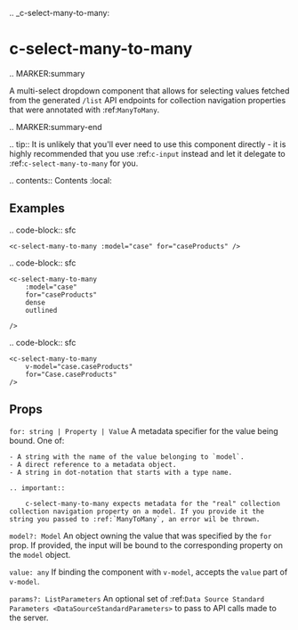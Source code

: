 .. _c-select-many-to-many:

c-select-many-to-many
=====================

.. MARKER:summary
    
A multi-select dropdown component that allows for selecting values fetched from the generated ``/list`` API endpoints for collection navigation properties that were annotated with :ref:`ManyToMany`.

.. MARKER:summary-end

.. tip:: 
    It is unlikely that you'll ever need to use this component directly - it is highly recommended that you use :ref:`c-input` instead and let it delegate to :ref:`c-select-many-to-many` for you.

.. contents:: Contents
    :local:

Examples
--------

.. code-block:: sfc

    <c-select-many-to-many :model="case" for="caseProducts" />

.. code-block:: sfc

    <c-select-many-to-many 
        :model="case" 
        for="caseProducts" 
        dense
        outlined

    />

.. code-block:: sfc

    <c-select-many-to-many 
        v-model="case.caseProducts" 
        for="Case.caseProducts" 
    />

Props
-----

`for: string | Property | Value`
    A metadata specifier for the value being bound. One of:
    
    - A string with the name of the value belonging to `model`.
    - A direct reference to a metadata object.
    - A string in dot-notation that starts with a type name.

    .. important::

        c-select-many-to-many expects metadata for the "real" collection collection navigation property on a model. If you provide it the string you passed to :ref:`ManyToMany`, an error wil be thrown.

`model?: Model`
    An object owning the value that was specified by the `for` prop. If provided, the input will be bound to the corresponding property on the `model` object.

`value: any`
    If binding the component with ``v-model``, accepts the ``value`` part of ``v-model``.
    
`params?: ListParameters`
    An optional set of :ref:`Data Source Standard Parameters <DataSourceStandardParameters>` to pass to API calls made to the server.
    




